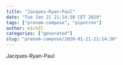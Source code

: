 ```yaml
---
title: "Jacques-Ryan-Paul"
date: "Tue Jan 21 21:14:30 CET 2020"
tags: ["prenom-compose", "pipotron"]
author: m1ch3l
categories: ["generated"]
slug: "prenom-compose/2020-01-21-21:14:30"
---
```


Jacques-Ryan-Paul
